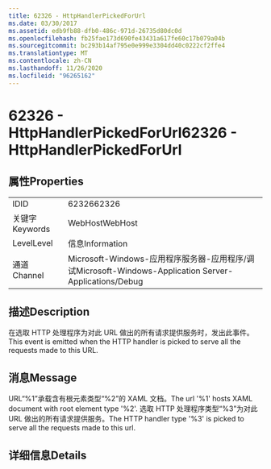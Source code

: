 ```yaml
---
title: 62326 - HttpHandlerPickedForUrl
ms.date: 03/30/2017
ms.assetid: edb9fb88-dfb0-486c-971d-26735d80dc0d
ms.openlocfilehash: fb25fae173d690fe43431a617fe60c17b079a04b
ms.sourcegitcommit: bc293b14af795e0e999e3304dd40c0222cf2ffe4
ms.translationtype: MT
ms.contentlocale: zh-CN
ms.lasthandoff: 11/26/2020
ms.locfileid: "96265162"
---
```

# <a name="62326---httphandlerpickedforurl"></a><span data-ttu-id="0595e-102">62326 - HttpHandlerPickedForUrl</span><span class="sxs-lookup"><span data-stu-id="0595e-102">62326 - HttpHandlerPickedForUrl</span></span>

## <a name="properties"></a><span data-ttu-id="0595e-103">属性</span><span class="sxs-lookup"><span data-stu-id="0595e-103">Properties</span></span>  
  
|||  
|-|-|  
|<span data-ttu-id="0595e-104">ID</span><span class="sxs-lookup"><span data-stu-id="0595e-104">ID</span></span>|<span data-ttu-id="0595e-105">62326</span><span class="sxs-lookup"><span data-stu-id="0595e-105">62326</span></span>|  
|<span data-ttu-id="0595e-106">关键字</span><span class="sxs-lookup"><span data-stu-id="0595e-106">Keywords</span></span>|<span data-ttu-id="0595e-107">WebHost</span><span class="sxs-lookup"><span data-stu-id="0595e-107">WebHost</span></span>|  
|<span data-ttu-id="0595e-108">Level</span><span class="sxs-lookup"><span data-stu-id="0595e-108">Level</span></span>|<span data-ttu-id="0595e-109">信息</span><span class="sxs-lookup"><span data-stu-id="0595e-109">Information</span></span>|  
|<span data-ttu-id="0595e-110">通道</span><span class="sxs-lookup"><span data-stu-id="0595e-110">Channel</span></span>|<span data-ttu-id="0595e-111">Microsoft-Windows-应用程序服务器-应用程序/调试</span><span class="sxs-lookup"><span data-stu-id="0595e-111">Microsoft-Windows-Application Server-Applications/Debug</span></span>|  
  
## <a name="description"></a><span data-ttu-id="0595e-112">描述</span><span class="sxs-lookup"><span data-stu-id="0595e-112">Description</span></span>  

 <span data-ttu-id="0595e-113">在选取 HTTP 处理程序为对此 URL 做出的所有请求提供服务时，发出此事件。</span><span class="sxs-lookup"><span data-stu-id="0595e-113">This event is emitted when the HTTP handler is picked to serve all the requests made to this URL.</span></span>  
  
## <a name="message"></a><span data-ttu-id="0595e-114">消息</span><span class="sxs-lookup"><span data-stu-id="0595e-114">Message</span></span>  

 <span data-ttu-id="0595e-115">URL“%1”承载含有根元素类型“%2”的 XAML 文档。</span><span class="sxs-lookup"><span data-stu-id="0595e-115">The url '%1' hosts XAML document with root element type '%2'.</span></span> <span data-ttu-id="0595e-116">选取 HTTP 处理程序类型“%3”为对此 URL 做出的所有请求提供服务。</span><span class="sxs-lookup"><span data-stu-id="0595e-116">The HTTP handler type '%3' is picked to serve all the requests made to this url.</span></span>  
  
## <a name="details"></a><span data-ttu-id="0595e-117">详细信息</span><span class="sxs-lookup"><span data-stu-id="0595e-117">Details</span></span>
